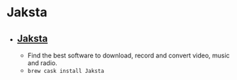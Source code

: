 # Jaksta
- [Jaksta](https://www.jaksta.com/products)
  - 
  - Find the best software to download, record and convert video, music and radio.
  - `brew cask install Jaksta`
